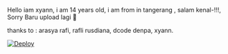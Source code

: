 Hello iam xyann,
i am 14 years old,
i am from in tangerang ,
salam kenal-!!!,
Sorry Baru upload lagi 🤭

thanks to :
arasya rafi,
rafli rusdiana,
dcode denpa,
xyann.


[![Deploy](https://www.herokucdn.com/deploy/button.svg)](https://heroku.com/deploy)

